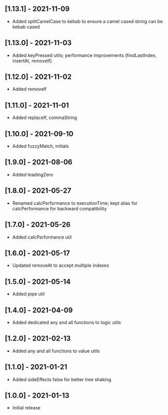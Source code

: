 ## [1.13.1] - 2021-11-09
- Added splitCamelCase to kebab to ensure a camel cased string can be kebab cased

## [1.13.0] - 2021-11-03
- Added keyPressed utils; performance improvements (findLastIndex, insertAt, removeIf)

## [1.12.0] - 2021-11-02
- Added removeIf

## [1.11.0] - 2021-11-01
- Added replaceIf, commaString

## [1.10.0] - 2021-09-10
- Added fuzzyMatch, initials

## [1.9.0] - 2021-08-06
- Added leadingZero

## [1.8.0] - 2021-05-27
- Renamed calcPerformance to executionTime; kept alias for calcPerformance for backward compatibility

## [1.7.0] - 2021-05-26
- Added calcPerformance util

## [1.6.0] - 2021-05-17
- Updated removeAt to accept multiple indexes

## [1.5.0] - 2021-05-14
- Added pipe util

## [1.4.0] - 2021-04-09
- Added dedicated any and all functions to logic utils

## [1.2.0] - 2021-02-13
- Added any and all functions to value utils

## [1.1.0] - 2021-01-21
- Added sideEffects false for better tree shaking

## [1.0.0] - 2021-01-13
- Initial release